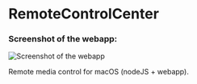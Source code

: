 # RemoteControlCenter

### Screenshot of the webapp:
![Screenshot of the webapp](https://i.imgur.com/PjG7T8z.jpg "Screenshot of the webapp")


Remote media control for macOS (nodeJS + webapp).
